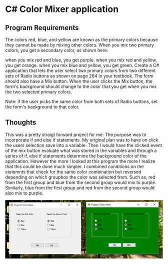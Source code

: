 # C# Color Mixer application

## Program Requirements
The colors red, blue, and yellow are known as the primary colors because they cannot be made by mixing other colors.  When you mix two primary colors, you get a secondary color, as shown here:

when you mix red and blue, you get purple.
when you mix red and yellow, you get orange.
when you mix blue and yellow, you get green.
Create a C# application that lets the user select two primary colors from two different sets of Radio buttons as shown on page 264 in your textbook.  The form should also have a Mix button.  When the user clicks the Mix button, the form's background should change to the color that you get when you mix the two selected primary colors.  

Note:  if the user picks the same color from both sets of Radio buttons, set the form's background to that color.

## Thoughts
This was a pretty straigt forward project for me. The purpose was to incorporate if and else if statements. My original plan was to have on click the users selection save into a variable. Then I would have the clicked event of the mix button evaluate what was stored in the variables and through a series of if, else if statements determine the background color of the application. However the more I looked at this program the more I realize that this could be done much simpler. I combined conditions on the statemnts that check for the same color combination but reversed depending on which groupbox the color was selected from. Such as, red from the first group and blue from the second group would mix to purple. Similarly, blue from the first group and red from the second group would also mix to purple. 

![alt text](https://github.com/Inteligirl/colormixer/blob/master/color.png "Color Mixer")
